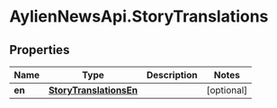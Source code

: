 # AylienNewsApi.StoryTranslations

## Properties

Name | Type | Description | Notes
------------ | ------------- | ------------- | -------------
**en** | [**StoryTranslationsEn**](StoryTranslationsEn.md) |  | [optional] 


